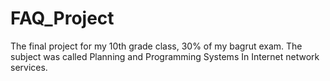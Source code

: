 # FAQ_Project
The final project for my 10th grade class, 30% of my bagrut exam. The subject was called Planning and Programming Systems In Internet network services.
